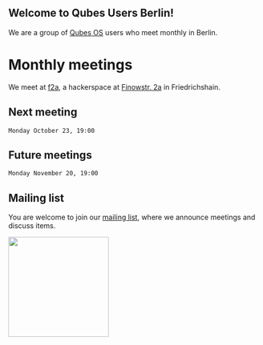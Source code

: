 ## Welcome to Qubes Users Berlin!

We are a group of [Qubes OS](https://www.qubes-os.org) users who meet monthly in Berlin. 

# Monthly meetings

We meet at [f2a](https://twitter.com/f2a_space), a hackerspace at [Finowstr. 2a](https://www.openstreetmap.org/node/4476779422) in Friedrichshain.

## Next meeting

```
Monday October 23, 19:00
```

## Future meetings

```
Monday November 20, 19:00
```

## Mailing list

You are welcome to join our [mailing list](https://www.autistici.org/mailman/listinfo/qub), where we announce meetings and discuss items.

<img src="https://github.com/QubesOS/qubes-attachment/raw/master/icons/qubes-community-event/qubes-community-event.png" align="center" width="200">
